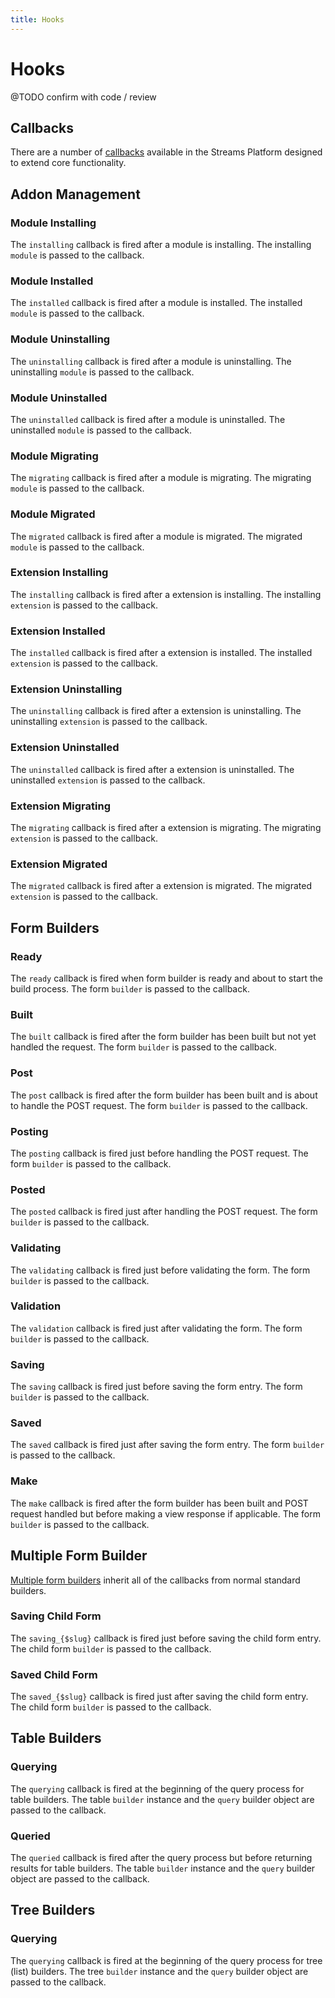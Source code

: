 ```yaml
---
title: Hooks
---
```


# Hooks

<div class="documentation__toc"></div>

@TODO confirm with code / review

## Callbacks

There are a number of [callbacks](../core-concepts/callbacks) available in the Streams Platform designed to extend core functionality. 


## Addon Management

### Module Installing

The `installing` callback is fired after a module is installing. The installing `module` is passed to the callback.

### Module Installed

The `installed` callback is fired after a module is installed. The installed `module` is passed to the callback.

### Module Uninstalling

The `uninstalling` callback is fired after a module is uninstalling. The uninstalling `module` is passed to the callback.

### Module Uninstalled

The `uninstalled` callback is fired after a module is uninstalled. The uninstalled `module` is passed to the callback.

### Module Migrating

The `migrating` callback is fired after a module is migrating. The migrating `module` is passed to the callback.

### Module Migrated

The `migrated` callback is fired after a module is migrated. The migrated `module` is passed to the callback.

### Extension Installing

The `installing` callback is fired after a extension is installing. The installing `extension` is passed to the callback.

### Extension Installed

The `installed` callback is fired after a extension is installed. The installed `extension` is passed to the callback.

### Extension Uninstalling

The `uninstalling` callback is fired after a extension is uninstalling. The uninstalling `extension` is passed to the callback.

### Extension Uninstalled

The `uninstalled` callback is fired after a extension is uninstalled. The uninstalled `extension` is passed to the callback.

### Extension Migrating

The `migrating` callback is fired after a extension is migrating. The migrating `extension` is passed to the callback.

### Extension Migrated

The `migrated` callback is fired after a extension is migrated. The migrated `extension` is passed to the callback.


## Form Builders

### Ready

The `ready` callback is fired when form builder is ready and about to start the build process. The form `builder` is passed to the callback.

### Built

The `built` callback is fired after the form builder has been built but not yet handled the request. The form `builder` is passed to the callback.

### Post

The `post` callback is fired after the form builder has been built and is about to handle the POST request. The form `builder` is passed to the callback.

### Posting

The `posting` callback is fired just before handling the POST request. The form `builder` is passed to the callback.

### Posted

The `posted` callback is fired just after handling the POST request. The form `builder` is passed to the callback.

### Validating

The `validating` callback is fired just before validating the form. The form `builder` is passed to the callback.

### Validation

The `validation` callback is fired just after validating the form. The form `builder` is passed to the callback.

### Saving

The `saving` callback is fired just before saving the form entry. The form `builder` is passed to the callback.

### Saved

The `saved` callback is fired just after saving the form entry. The form `builder` is passed to the callback.

### Make

The `make` callback is fired after the form builder has been built and POST request handled but before making a view response if applicable. The form `builder` is passed to the callback.

## Multiple Form Builder

[Multiple form builders](../ui/forms/multiple-forms) inherit all of the callbacks from normal standard builders.

### Saving Child Form

The `saving_{$slug}` callback is fired just before saving the child form entry. The child form `builder` is passed to the callback.

### Saved Child Form

The `saved_{$slug}` callback is fired just after saving the child form entry. The child form `builder` is passed to the callback.


## Table Builders

### Querying

The `querying` callback is fired at the beginning of the query process for table builders. The table `builder` instance and the `query` builder object are passed to the callback.

### Queried

The `queried` callback is fired after the query process but before returning results for table builders. The table `builder` instance and the `query` builder object are passed to the callback.


## Tree Builders

### Querying

The `querying` callback is fired at the beginning of the query process for tree (list) builders. The tree `builder` instance and the `query` builder object are passed to the callback.
